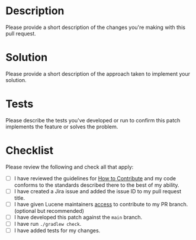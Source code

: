 <!--
_(If you are a project committer then you may remove some/all of the following template.)_

Before creating a pull request, please file an issue in the ASF Jira system for Lucene:

* https://issues.apache.org/jira/projects/LUCENE

You will need to create an account in Jira in order to create an issue.

The title of the PR should reference the Jira issue number in the form:

* LUCENE-####: <short description of problem or changes>

LUCENE must be fully capitalized. A short description helps people scanning pull requests for items they can work on.

Properly referencing the issue in the title ensures that Jira is correctly updated with code review comments and commits. -->


# Description

Please provide a short description of the changes you're making with this pull request.

# Solution

Please provide a short description of the approach taken to implement your solution.

# Tests

Please describe the tests you've developed or run to confirm this patch implements the feature or solves the problem.

# Checklist

Please review the following and check all that apply:

- [ ] I have reviewed the guidelines for [How to Contribute](https://github.com/apache/lucene/blob/main/CONTRIBUTING.md) and my code conforms to the standards described there to the best of my ability.
- [ ] I have created a Jira issue and added the issue ID to my pull request title.
- [ ] I have given Lucene maintainers [access](https://help.github.com/en/articles/allowing-changes-to-a-pull-request-branch-created-from-a-fork) to contribute to my PR branch. (optional but recommended)
- [ ] I have developed this patch against the `main` branch.
- [ ] I have run `./gradlew check`.
- [ ] I have added tests for my changes.
